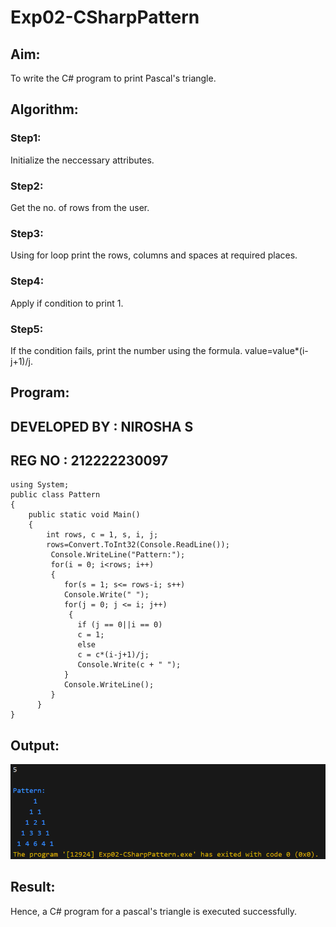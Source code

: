 # Exp02-CSharpPattern

## Aim:
To write the C# program to print Pascal's triangle.
## Algorithm:

### Step1:
Initialize the neccessary attributes.
### Step2:
Get the no. of rows from the user.
### Step3:
Using for loop print the rows, columns and spaces at required places.
### Step4:
Apply if condition to print 1.
### Step5:
If the condition fails, print the number using the formula. value=value*(i-j+1)/j.
## Program:
## DEVELOPED BY : NIROSHA S
## REG NO : 212222230097
```
using System;
public class Pattern
{
    public static void Main()
    {
        int rows, c = 1, s, i, j;
        rows=Convert.ToInt32(Console.ReadLine());
         Console.WriteLine("Pattern:");
         for(i = 0; i<rows; i++) 
         {
            for(s = 1; s<= rows-i; s++)
            Console.Write(" ");
            for(j = 0; j <= i; j++)
             {
               if (j == 0||i == 0)
               c = 1;
               else
               c = c*(i-j+1)/j;
               Console.Write(c + " ");
            }
            Console.WriteLine();
         }
      }
}
```

## Output:
![''](./a2.png)
## Result:
Hence, a C# program for a pascal's triangle is executed successfully.
